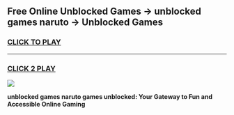 
## Free Online Unblocked Games → unblocked games naruto → Unblocked Games
<h3>
<a href="https://premium.freeplayer.one?title=unblocked_games_naruto&ref=21F">CLICK TO PLAY</a></h3>
<hr>

<h3>
<a href="https://premium.freeplayer.one?title=unblocked_games_naruto&ref=21F">CLICK 2 PLAY</a>
  
</h3>

<a href="https://premium.freeplayer.one?title=unblocked_games_naruto&ref=21F/"><img src="https://clearcache.store/games.png"></a>


**unblocked games naruto games unblocked: Your Gateway to Fun and Accessible Online Gaming**
